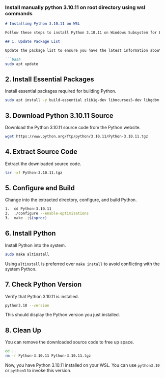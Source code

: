 ### Install manually python 3.10.11 on root directory using wsl commands 
```markdown
# Installing Python 3.10.11 on WSL

Follow these steps to install Python 3.10.11 on Windows Subsystem for Linux (WSL).

## 1. Update Package List

Update the package list to ensure you have the latest information about available packages.

```bash
sudo apt update
```

## 2. Install Essential Packages

Install essential packages required for building Python.

```bash
sudo apt install -y build-essential zlib1g-dev libncurses5-dev libgdbm-dev libnss3-dev libssl-dev libreadline-dev libffi-dev libsqlite3-dev wget libbz2-dev
```

## 3. Download Python 3.10.11 Source

Download the Python 3.10.11 source code from the Python website.

```bash
wget https://www.python.org/ftp/python/3.10.11/Python-3.10.11.tgz
```

## 4. Extract Source Code

Extract the downloaded source code.

```bash
tar -xf Python-3.10.11.tgz
```

## 5. Configure and Build

Change into the extracted directory, configure, and build Python.

```bash
1.  cd Python-3.10.11
2.  ./configure --enable-optimizations
3.  make -j$(nproc)
```

## 6. Install Python

Install Python into the system.

```bash
sudo make altinstall
```

Using `altinstall` is preferred over `make install` to avoid conflicting with the system Python.

## 7. Check Python Version

Verify that Python 3.10.11 is installed.

```bash
python3.10 --version
```

This should display the Python version you just installed.

## 8. Clean Up

You can remove the downloaded source code to free up space.

```bash
cd ..
rm -r Python-3.10.11 Python-3.10.11.tgz
```

Now, you have Python 3.10.11 installed on your WSL. You can use `python3.10` or `python3` to invoke this version.
```
